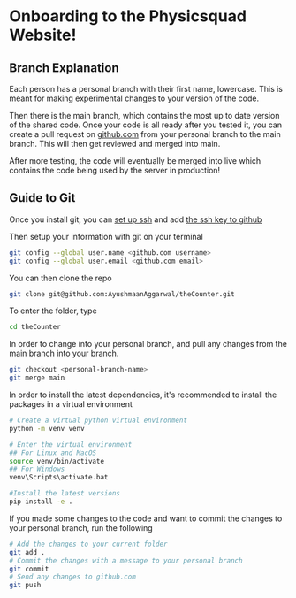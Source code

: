 # Onboarding to the Physicsquad Website!

## Branch Explanation 
Each person has a personal branch with their first name, lowercase. This is meant for making experimental changes to your version of the code. 

Then there is the main branch, which contains the most up to date version of the shared code. Once your code is all ready after you tested it, you can create a pull request on [github.com](github.com) from your personal branch to the main branch. This will then get reviewed and merged into main.

After more testing, the code will eventually be merged into live which contains the code being used by the server in production!

## Guide to Git
Once you install git, you can [set up ssh](https://docs.github.com/en/authentication/connecting-to-github-with-ssh/generating-a-new-ssh-key-and-adding-it-to-the-ssh-agent) and add [the ssh key to github](https://docs.github.com/en/authentication/connecting-to-github-with-ssh/adding-a-new-ssh-key-to-your-github-account)

Then setup your information with git on your terminal
```sh
git config --global user.name <github.com username>
git config --global user.email <github.com email>
```

You can then clone the repo
```sh
git clone git@github.com:AyushmaanAggarwal/theCounter.git
```

To enter the folder, type
```sh
cd theCounter
```

In order to change into your personal branch, and pull any changes from the main branch into your branch.
```sh
git checkout <personal-branch-name>
git merge main
```

In order to install the latest dependencies, it's recommended to install the packages in a virtual environment
```sh
# Create a virtual python virtual environment 
python -m venv venv

# Enter the virtual environment
## For Linux and MacOS
source venv/bin/activate
## For Windows
venv\Scripts\activate.bat

#Install the latest versions 
pip install -e .
```

If you made some changes to the code and want to commit the changes to your personal branch, run the following
```sh
# Add the changes to your current folder
git add .
# Commit the changes with a message to your personal branch
git commit
# Send any changes to github.com 
git push
```
